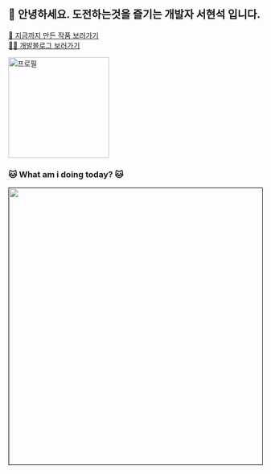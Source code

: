 ## 👋 안녕하세요. 도전하는것을 즐기는 개발자 서현석 입니다.
   
[💎 지금까지 만든 작품 보러가기 ](https://link.inpock.co.kr/chucoding) <br/>
[✍🏻 개발블로그 보러가기 ](https://chucoding.tistory.com)

<img src="https://github.com/chucoding/chucoding/assets/56211193/1dabfcf2-aaa3-4982-a66f-11754dd7cce5" alt="프로필" style="height:200px"/>
    
### 🐱 What am i doing today? 🐱 
<a href="https://github.com/chucoding/notion2svg">
    <img height="550em" border="1px solid black" src="https://notion2svg-chucoding.koyeb.app">
</a>
